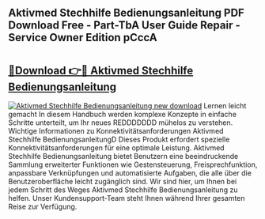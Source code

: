## Aktivmed Stechhilfe Bedienungsanleitung PDF Download Free - Part-TbA User Guide Repair - Service Owner Edition pCccA

# <h2><a href="http://df4wrt.blite.top/?on=Aktivmed+Stechhilfe+Bedienungsanleitung">🔗Download 👉🔴 Aktivmed Stechhilfe Bedienungsanleitung</a></h2>

[![Aktivmed Stechhilfe Bedienungsanleitung new download](https://i.imgur.com/lujVjoI.png)](http://df4wrt.blite.top/?on=Aktivmed+Stechhilfe+Bedienungsanleitung)
Lernen leicht gemacht In diesem Handbuch werden komplexe Konzepte in einfache Schritte unterteilt, um Ihr neues REDDDDDDD mühelos zu verstehen. Wichtige Informationen zu Konnektivitätsanforderungen Aktivmed Stechhilfe BedienungsanleitungD Dieses Produkt erfordert spezielle Konnektivitätsanforderungen für eine optimale Leistung. Aktivmed Stechhilfe Bedienungsanleitung bietet Benutzern eine beeindruckende Sammlung erweiterter Funktionen wie Gestensteuerung, Freisprechfunktion, anpassbare Verknüpfungen und automatisierte Aufgaben, die alle über die Benutzeroberfläche leicht zugänglich sind. Wir sind hier, um Ihnen bei jedem Schritt des Weges Aktivmed Stechhilfe Bedienungsanleitung zu helfen. Unser Kundensupport-Team steht Ihnen während Ihrer gesamten Reise zur Verfügung.
